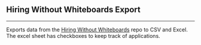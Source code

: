 ## Hiring Without Whiteboards Export
<hr>

Exports data from the [Hiring Without Whiteboards](https://github.com/poteto/hiring-without-whiteboards) repo to CSV and Excel. The excel sheet has checkboxes to keep track of applications.
